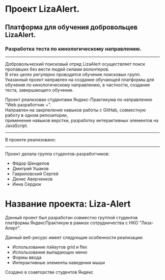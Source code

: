 # Проект LizaAlert.
## Платформа для обучения добровольцев  LizaAlert.
### Разработка теста по кинологическому направлению.
***
Добровольческий поисковый отряд  LizaAlert осуществляет поиск пропавших без вести людей силами волонтеров.  
В этих целях регулярно проводится обучение поисковых групп. Указанный проект направлен на создание обучающей платформы
для обучения по кинологическому направлению, в частности, создание теста, завершающего обучение.

Проект реализован студентами Яндекс-Практикума по направлению "Web разработчик +".  
Направлен на закрпеление навыков работы с GitHab, совместную работу в одном репозитории,  
применение навыков верстки, разработку интерактивных элементов на JavaScript.

***
В проекте реализовано:




***
Проект делала группа студентов-разработчиков:
* Фёдор Шенделов
* Дмитрий Ушаков
* Гавриловский Сергей
* Денис Аверченков
* Инна Сердюк

# Название проекта: Liza-Alert


Данный проект был разработан совместно группой студентов платформы ЯндексПрактикум в рамках сотрудничества с НКО "Лиза-Алерт". 


Данный веб-ресурс имеет следующие особенности реализации:

* Использование лэйаутов grid и flex
* Использование выпадающих меню
* Формы ввода
* Интерактивные элементы наведения мыши


Создано в соавторстве студентов Яндекс
